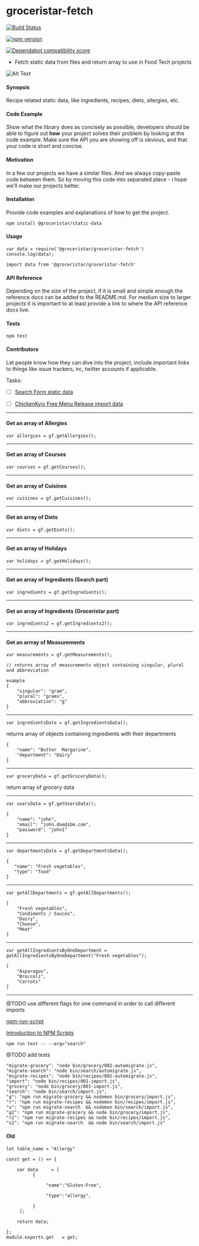 # groceristar-fetch
[![Build Status](https://travis-ci.org/GroceriStar/groceristar-fetch.svg?branch=master)](https://travis-ci.org/GroceriStar/groceristar-fetch)

[![npm version](https://badge.fury.io/js/%40groceristar%2Fgroceristar-fetch.svg)](https://badge.fury.io/js/%40groceristar%2Fgroceristar-fetch)

[![Dependabot compatibility score](https://api.dependabot.com/badges/compatibility_score?dependency-name=@groceristar/groceristar-fetch&package-manager=npm_and_yarn&previous-version=1.1.5&new-version=1.1.6)](https://dependabot.com/compatibility-score.html?dependency-name=@groceristar/groceristar-fetch&package-manager=npm_and_yarn&previous-version=1.1.5&new-version=1.1.6)


- Fetch static data from files and return array to use in Food Tech projects

![Alt Text](https://media.giphy.com/media/4TcRVUzpZzsvo9fVlu/giphy.gif)

#### Synopsis

Recipe related static data, like ingredients, recipes, diets, allergies, etc.

#### Code Example

Show what the library does as concisely as possible, developers should be able to figure out **how** your project solves their problem by looking at the code example. Make sure the API you are showing off is obvious, and that your code is short and concise.

#### Motivation

In a few our projects we have a similar files. And we always copy-paste code between them. So by moving this code into separated place - i hope we'll make our projects better.


#### Installation

Provide code examples and explanations of how to get the project.

`npm install @groceristar/static-data`

#### Usage

```
var data = require('@groceristar/groceristar-fetch')
console.log(data);

import data from '@groceristar/groceristar-fetch'
```

#### API Reference

Depending on the size of the project, if it is small and simple enough the reference docs can be added to the README.md. For medium size to larger projects it is important to at least provide a link to where the API reference docs live.

#### Tests

```npm test```


#### Contributors

Let people know how they can dive into the project, include important links to things like issue trackers, irc, twitter accounts if applicable.



Tasks:
- [ ] [Search Form static data](https://github.com/GroceriStar/static-data/issues/14)
- [ ] [ChickenKyiv Free Menu Release import data](https://github.com/GroceriStar/static-data/issues/10)



---
#### Get an array of Allergies

```
var allergies = gf.getAllergies();
```

---
#### Get an array of Courses
```
var courses = gf.getCourses();
```


---
#### Get an array of Cuisines
```
var cuisines = gf.getCuisines();
```


---
#### Get an array of Diets
```
var diets = gf.getDiets();
```


---
#### Get an array of Holidays
```
var holidays = gf.getHolidays();
```


---
#### Get an array of Ingredients (Search part)
```
var ingredients = gf.getIngredients();
```


---

#### Get an array of Ingredients (Groceristar part)
```
var ingredients2 = gf.getIngredients2();
```


---
#### Get an arrray of Measurements
```
var measurements = gf.getMeasurements();

// returns array of measurements object containing singular, plural and abbreviation

example
{
    "singular": "gram",
    "plural": "grams",
    "abbreviation": "g"
}
```

---
```
var ingredientsData = gf.getIngredientsData();
```
returns array of objects containing ingredients with their departments

```example
{
    "name": "Butter  Margarine",
    "department": "Dairy"
}
```

---
```
var groceryData = gf.getGroceryData();
```
return array of grocery data

---
```
var usersData = gf.getUsersData();
```
```example
{
    "name": "john",
    "email": "john.doe@ibm.com",
    "password": "john1"
}
```

---
```
var departmentsData = gf.getDepartmentsData();
```
```example
{
   "name": "Fresh vegetables",
   "type": "food"
}
```
---
```
var getAllDepartments = gf.getAllDepartments();
```

```example
[
    "Fresh vegetables",
    "Condiments / Sauces",
    "Dairy",
    "Cheese",
    "Meat"
]
```
---
```
var getAllIngredientsByOneDepartment = getAllIngredientsByOneDepartment("Fresh vegetables");
```

```example
[
	"Asparagus",
	"Broccoli",
	"Carrots"
]
```

---



@TODO use different flags for one command in order to call different imports

[npm-run-script](https://docs.npmjs.com/cli/run-script)

[Introduction to NPM Scripts](https://medium.freecodecamp.org/introduction-to-npm-scripts-1dbb2ae01633)

```npm run test -- --arg="search"```

@TODO add tests

```
"migrate-grocery": "node bin/grocery/002-automigrate.js",
"migrate-search": "node bin/search/automigrate.js",
"migrate-recipes": "node bin/recipes/002-automigrate.js",
"import": "node bin/recipes/001-import.js",
"grocery": "node bin/grocery/001-import.js",
"search": "node bin/search/import.js",
"g": "npm run migrate-grocery && nodemon bin/grocery/import.js",
"r": "npm run migrate-recipes && nodemon bin/recipes/import.js",
"s": "npm run migrate-search  && nodemon bin/search/import.js",
"g2": "npm run migrate-grocery && node bin/grocery/import.js",
"r2": "npm run migrate-recipes && node bin/recipes/import.js",
"s2": "npm run migrate-search  && node bin/search/import.js"
```



#### Old



```
let table_name = "Allergy"

const get = () => {

    var data     = [
          {

               "name":"Gluten-Free",

               "type":"allergy",

          }
     ];

  	return data;

};
module.exports.get   = get;
```
